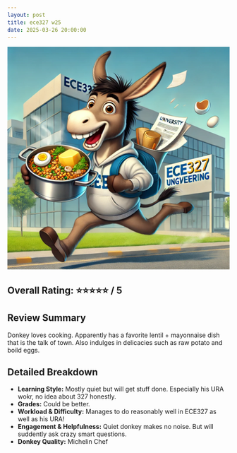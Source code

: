 ```yaml
---
layout: post
title: ece327 w25
date: 2025-03-26 20:00:00
---
```


![donkey](/assets/chef.webp)

## Overall Rating: ⭐⭐⭐⭐⭐ / 5  

## Review Summary  
Donkey loves cooking. Apparently has a favorite lentil + mayonnaise dish that is
the talk of town. Also indulges in delicacies such as raw potato and boild eggs.

## Detailed Breakdown  

- **Learning Style:** Mostly quiet but will get stuff done. Especially his URA wokr, no idea about 327 honestly.
- **Grades:** Could be better.
- **Workload & Difficulty:** Manages to do reasonably well in ECE327 as well as his URA! 
- **Engagement & Helpfulness:** Quiet donkey makes no noise. But will suddently ask crazy smart questions.
- **Donkey Quality:** Michelin Chef

